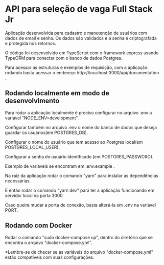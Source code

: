 # API para seleção de vaga Full Stack Jr

Aplicação desenvolvida para cadastro e manutenção de usuários com dados de email e senha.
Os dados são validados e a senha é criptografada e protegida nos retornos.

O código foi desenvolvido em TypeScript com o framework express usando TypeORM para conectar com o banco de dados Postgres.

Para acessar as estruturas e exemplos de requisição, com a aplicação rodando basta acessar o endereço http://localhost:3000/api/documentation .


## Rodando localmente em modo de desenvolvimento

Para rodar a aplicação localmente é preciso configurar no arquivo .env a variável "NODE_ENV=development".

Configurar também no arquivo .env o nome do banco de dados que deseja guardar os usuários(em POSTGRES_DB).

Configurar o nome do usuário que tem acesso ao Postgres local(em POSTGRES_LOCAL_USER).

Configurar a senha do usuário identificado (em POSTGRES_PASSWORD).

Exemplo de variáveis se encontram em .env.example .

Na raiz da aplicação rodar o comando "yarn" para instalar as dependências necessárias.

E então rodar o comando "yarn dev" para ter a aplicação funcionando em servidor local na porta 3000.

Caso queira mudar a porta de conexão, basta alterá-la em .env na variável PORT.

## Rodando com Docker

Rodar o comando "sudo docker-compose up", dentro do diretório que se encontra o arquivo "docker-compose.yml".

*Lembre-se de checar se as variáveis do arquivo "docker-compose.yml" estão compatíveis com suas configurações.




